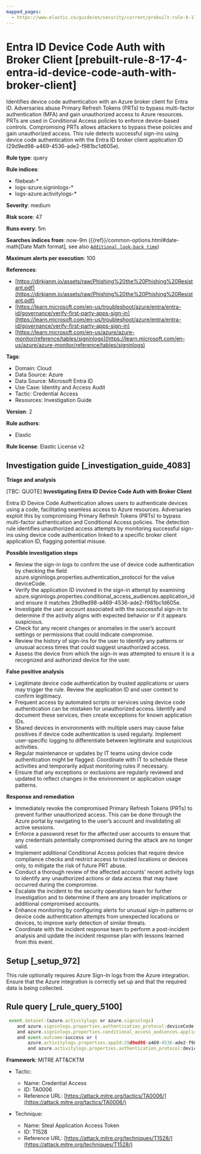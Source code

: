 ```yaml
---
mapped_pages:
  - https://www.elastic.co/guide/en/security/current/prebuilt-rule-8-17-4-entra-id-device-code-auth-with-broker-client.html
---
```


# Entra ID Device Code Auth with Broker Client [prebuilt-rule-8-17-4-entra-id-device-code-auth-with-broker-client]

Identifies device code authentication with an Azure broker client for Entra ID. Adversaries abuse Primary Refresh Tokens (PRTs) to bypass multi-factor authentication (MFA) and gain unauthorized access to Azure resources. PRTs are used in Conditional Access policies to enforce device-based controls. Compromising PRTs allows attackers to bypass these policies and gain unauthorized access. This rule detects successful sign-ins using device code authentication with the Entra ID broker client application ID (29d9ed98-a469-4536-ade2-f981bc1d605e).

**Rule type**: query

**Rule indices**:

* filebeat-*
* logs-azure.signinlogs-*
* logs-azure.activitylogs-*

**Severity**: medium

**Risk score**: 47

**Runs every**: 5m

**Searches indices from**: now-9m ({{ref}}/common-options.html#date-math[Date Math format], see also [`Additional look-back time`](docs-content://solutions/security/detect-and-alert/create-detection-rule.md#rule-schedule))

**Maximum alerts per execution**: 100

**References**:

* [https://dirkjanm.io/assets/raw/Phishing%20the%20Phishing%20Resistant.pdf](https://dirkjanm.io/assets/raw/Phishing%20the%20Phishing%20Resistant.pdf)
* [https://learn.microsoft.com/en-us/troubleshoot/azure/entra/entra-id/governance/verify-first-party-apps-sign-in](https://learn.microsoft.com/en-us/troubleshoot/azure/entra/entra-id/governance/verify-first-party-apps-sign-in)
* [https://learn.microsoft.com/en-us/azure/azure-monitor/reference/tables/signinlogs](https://learn.microsoft.com/en-us/azure/azure-monitor/reference/tables/signinlogs)

**Tags**:

* Domain: Cloud
* Data Source: Azure
* Data Source: Microsoft Entra ID
* Use Case: Identity and Access Audit
* Tactic: Credential Access
* Resources: Investigation Guide

**Version**: 2

**Rule authors**:

* Elastic

**Rule license**: Elastic License v2

## Investigation guide [_investigation_guide_4083]

**Triage and analysis**

[TBC: QUOTE]
**Investigating Entra ID Device Code Auth with Broker Client**

Entra ID Device Code Authentication allows users to authenticate devices using a code, facilitating seamless access to Azure resources. Adversaries exploit this by compromising Primary Refresh Tokens (PRTs) to bypass multi-factor authentication and Conditional Access policies. The detection rule identifies unauthorized access attempts by monitoring successful sign-ins using device code authentication linked to a specific broker client application ID, flagging potential misuse.

**Possible investigation steps**

* Review the sign-in logs to confirm the use of device code authentication by checking the field azure.signinlogs.properties.authentication_protocol for the value deviceCode.
* Verify the application ID involved in the sign-in attempt by examining azure.signinlogs.properties.conditional_access_audiences.application_id and ensure it matches 29d9ed98-a469-4536-ade2-f981bc1d605e.
* Investigate the user account associated with the successful sign-in to determine if the activity aligns with expected behavior or if it appears suspicious.
* Check for any recent changes or anomalies in the user’s account settings or permissions that could indicate compromise.
* Review the history of sign-ins for the user to identify any patterns or unusual access times that could suggest unauthorized access.
* Assess the device from which the sign-in was attempted to ensure it is a recognized and authorized device for the user.

**False positive analysis**

* Legitimate device code authentication by trusted applications or users may trigger the rule. Review the application ID and user context to confirm legitimacy.
* Frequent access by automated scripts or services using device code authentication can be mistaken for unauthorized access. Identify and document these services, then create exceptions for known application IDs.
* Shared devices in environments with multiple users may cause false positives if device code authentication is used regularly. Implement user-specific logging to differentiate between legitimate and suspicious activities.
* Regular maintenance or updates by IT teams using device code authentication might be flagged. Coordinate with IT to schedule these activities and temporarily adjust monitoring rules if necessary.
* Ensure that any exceptions or exclusions are regularly reviewed and updated to reflect changes in the environment or application usage patterns.

**Response and remediation**

* Immediately revoke the compromised Primary Refresh Tokens (PRTs) to prevent further unauthorized access. This can be done through the Azure portal by navigating to the user’s account and invalidating all active sessions.
* Enforce a password reset for the affected user accounts to ensure that any credentials potentially compromised during the attack are no longer valid.
* Implement additional Conditional Access policies that require device compliance checks and restrict access to trusted locations or devices only, to mitigate the risk of future PRT abuse.
* Conduct a thorough review of the affected accounts' recent activity logs to identify any unauthorized actions or data access that may have occurred during the compromise.
* Escalate the incident to the security operations team for further investigation and to determine if there are any broader implications or additional compromised accounts.
* Enhance monitoring by configuring alerts for unusual sign-in patterns or device code authentication attempts from unexpected locations or devices, to improve early detection of similar threats.
* Coordinate with the incident response team to perform a post-incident analysis and update the incident response plan with lessons learned from this event.


## Setup [_setup_972]

This rule optionally requires Azure Sign-In logs from the Azure integration. Ensure that the Azure integration is correctly set up and that the required data is being collected.


## Rule query [_rule_query_5100]

```js
 event.dataset:(azure.activitylogs or azure.signinlogs)
    and azure.signinlogs.properties.authentication_protocol:deviceCode
    and azure.signinlogs.properties.conditional_access_audiences.application_id:29d9ed98-a469-4536-ade2-f981bc1d605e
    and event.outcome:success or (
        azure.activitylogs.properties.appId:29d9ed98-a469-4536-ade2-f981bc1d605e
        and azure.activitylogs.properties.authentication_protocol:deviceCode)
```

**Framework**: MITRE ATT&CKTM

* Tactic:

    * Name: Credential Access
    * ID: TA0006
    * Reference URL: [https://attack.mitre.org/tactics/TA0006/](https://attack.mitre.org/tactics/TA0006/)

* Technique:

    * Name: Steal Application Access Token
    * ID: T1528
    * Reference URL: [https://attack.mitre.org/techniques/T1528/](https://attack.mitre.org/techniques/T1528/)



